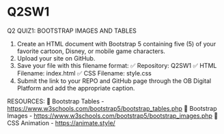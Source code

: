 # Q2SW1
Q2 QUIZ1: BOOTSTRAP IMAGES AND TABLES

1. Create an HTML document with Bootstrap 5 containing five (5) of your favorite cartoon, Disney, or mobile game characters.
2. Upload your site on GitHub.
3. Save your file with this filename format: 
     ✅ Repository: Q2SW1
     ✅ HTML Filename: index.html
     ✅ CSS Filename: style.css
4. Submit the link to your REPO and GitHub page through the OB Digital Platform and add the appropriate caption.

RESOURCES:
📍 Bootstrap Tables - https://www.w3schools.com/bootstrap5/bootstrap_tables.php
📍 Bootstrap Images - https://www.w3schools.com/bootstrap5/bootstrap_images.php
📍 CSS Animation - https://animate.style/
